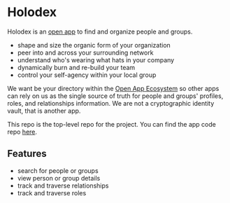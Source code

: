 # Holodex

Holodex is an [open app](https://github.com/open-app/core) to find and organize people and groups.

- shape and size the organic form of your organization
- peer into and across your surrounding network
- understand who's wearing what hats in your company
- dynamically burn and re-build your team
- control your self-agency within your local group

We want be your directory within the [Open App Ecosystem](https://github.com/open-app) so other apps can rely on us as the single source of truth for people and groups' profiles, roles, and relationships information. We are not a cryptographic identity vault, that is another app.

This repo is the top-level repo for the project. You can find the app code repo [here](https://github.com/holodex/app).

## Features

- search for people or groups
- view person or group details
- track and traverse relationships
- track and traverse roles
